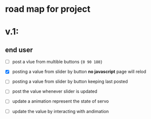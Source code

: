 # road map for project

# v.1:

## end user
-[ ] post a vlue from multible buttons `{0 90 180}` 

-[x] posting a value from slider by button __no javascript__ page will relod
-[ ] posting a value from slider by button keeping last posted
-[ ] post the value whenever slider is updated

-[ ] update a animation represent the state of servo
-[ ] update the value by interacting with andimation